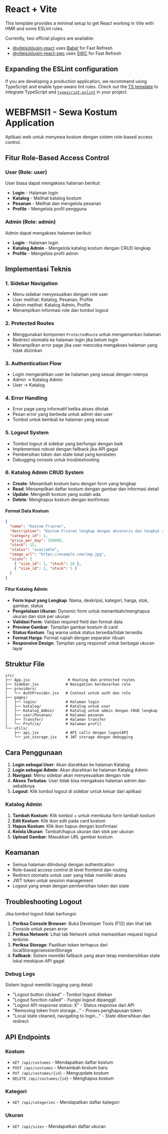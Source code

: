# React + Vite

This template provides a minimal setup to get React working in Vite with HMR and some ESLint rules.

Currently, two official plugins are available:

- [@vitejs/plugin-react](https://github.com/vitejs/vite-plugin-react/blob/main/packages/plugin-react/README.md) uses [Babel](https://babeljs.io/) for Fast Refresh
- [@vitejs/plugin-react-swc](https://github.com/vitejs/vite-plugin-react-swc) uses [SWC](https://swc.rs/) for Fast Refresh

## Expanding the ESLint configuration

If you are developing a production application, we recommend using TypeScript and enable type-aware lint rules. Check out the [TS template](https://github.com/vitejs/vite/tree/main/packages/create-vite/template-react-ts) to integrate TypeScript and [`typescript-eslint`](https://typescript-eslint.io) in your project.

# WEBFMSI1 - Sewa Kostum Application

Aplikasi web untuk menyewa kostum dengan sistem role-based access control.

## Fitur Role-Based Access Control

### User (Role: user)
User biasa dapat mengakses halaman berikut:
- **Login** - Halaman login
- **Katalog** - Melihat katalog kostum
- **Pesanan** - Melihat dan mengelola pesanan
- **Profile** - Mengelola profil pengguna

### Admin (Role: admin)
Admin dapat mengakses halaman berikut:
- **Login** - Halaman login
- **Katalog Admin** - Mengelola katalog kostum dengan CRUD lengkap
- **Profile** - Mengelola profil admin

## Implementasi Teknis

### 1. Sidebar Navigation
- Menu sidebar menyesuaikan dengan role user
- User melihat: Katalog, Pesanan, Profile
- Admin melihat: Katalog Admin, Profile
- Menampilkan informasi role dan tombol logout

### 2. Protected Routes
- Menggunakan komponen `ProtectedRoute` untuk mengamankan halaman
- Redirect otomatis ke halaman login jika belum login
- Menampilkan error page jika user mencoba mengakses halaman yang tidak diizinkan

### 3. Authentication Flow
- Login mengarahkan user ke halaman yang sesuai dengan rolenya
- Admin → Katalog Admin
- User → Katalog

### 4. Error Handling
- Error page yang informatif ketika akses ditolak
- Pesan error yang berbeda untuk admin dan user
- Tombol untuk kembali ke halaman yang sesuai

### 5. Logout System
- Tombol logout di sidebar yang berfungsi dengan baik
- Implementasi robust dengan fallback jika API gagal
- Pembersihan token dan state lokal yang konsisten
- Debugging console untuk troubleshooting

### 6. Katalog Admin CRUD System
- **Create**: Menambah kostum baru dengan form yang lengkap
- **Read**: Menampilkan daftar kostum dengan gambar dan informasi detail
- **Update**: Mengedit kostum yang sudah ada
- **Delete**: Menghapus kostum dengan konfirmasi

#### Format Data Kostum
```json
{
  "name": "Kostum Frieren",
  "description": "Kostum Frieren lengkap dengan aksesoris dan tongkat sihirnya.",
  "category_id": 2,
  "price_per_day": 350000,
  "stock": 15,
  "status": "available",
  "image_url": "https://example.com/img.jpg",
  "sizes": [
    { "size_id": 1, "stock": 10 },
    { "size_id": 2, "stock": 5 }
  ]
}
```

#### Fitur Katalog Admin
- **Form Input yang Lengkap**: Nama, deskripsi, kategori, harga, stok, gambar, status
- **Pengelolaan Ukuran**: Dynamic form untuk menambah/menghapus ukuran dan stok per ukuran
- **Validasi Form**: Validasi required field dan format data
- **Preview Gambar**: Tampilan gambar kostum di card
- **Status Kostum**: Tag warna untuk status tersedia/tidak tersedia
- **Format Harga**: Format rupiah dengan separator ribuan
- **Responsive Design**: Tampilan yang responsif untuk berbagai ukuran layar

## Struktur File

```
src/
├── App.jsx                 # Routing dan protected routes
├── Sidebar.jsx            # Navigation berdasarkan role
├── providers/
│   └── AuthProvider.jsx   # Context untuk auth dan role
├── pages/
│   ├── login/             # Halaman login
│   ├── katalog/           # Katalog untuk user
│   ├── Katalog_Admin/     # Katalog untuk admin dengan CRUD lengkap
│   ├── user/Pesanan/      # Halaman pesanan
│   ├── Transfer/          # Halaman transfer
│   └── Profile/           # Halaman profil
└── utils/
    ├── api.jsx            # API calls dengan logoutAPI
    └── jwt_storage.jsx    # JWT storage dengan debugging
```

## Cara Penggunaan

1. **Login sebagai User**: Akan diarahkan ke halaman Katalog
2. **Login sebagai Admin**: Akan diarahkan ke halaman Katalog Admin
3. **Navigasi**: Menu sidebar akan menyesuaikan dengan role
4. **Akses Terbatas**: User tidak bisa mengakses halaman admin dan sebaliknya
5. **Logout**: Klik tombol logout di sidebar untuk keluar dari aplikasi

### Katalog Admin
1. **Tambah Kostum**: Klik tombol + untuk membuka form tambah kostum
2. **Edit Kostum**: Klik ikon edit pada card kostum
3. **Hapus Kostum**: Klik ikon hapus dengan konfirmasi
4. **Kelola Ukuran**: Tambah/hapus ukuran dan stok per ukuran
5. **Upload Gambar**: Masukkan URL gambar kostum

## Keamanan

- Semua halaman dilindungi dengan authentication
- Role-based access control di level frontend dan routing
- Redirect otomatis untuk user yang tidak memiliki akses
- JWT token untuk session management
- Logout yang aman dengan pembersihan token dan state

## Troubleshooting Logout

Jika tombol logout tidak berfungsi:

1. **Periksa Console Browser**: Buka Developer Tools (F12) dan lihat tab Console untuk pesan error
2. **Periksa Network**: Lihat tab Network untuk memastikan request logout terkirim
3. **Periksa Storage**: Pastikan token terhapus dari localStorage/sessionStorage
4. **Fallback**: Sistem memiliki fallback yang akan tetap membersihkan state lokal meskipun API gagal

### Debug Logs
Sistem logout memiliki logging yang detail:
- "Logout button clicked" - Tombol logout ditekan
- "Logout function called" - Fungsi logout dipanggil
- "Logout API response status: X" - Status response dari API
- "Removing token from storage..." - Proses penghapusan token
- "Local state cleaned, navigating to login..." - State dibersihkan dan redirect

## API Endpoints

### Kostum
- `GET /api/costumes` - Mendapatkan daftar kostum
- `POST /api/costumes` - Menambah kostum baru
- `PUT /api/costumes/{id}` - Mengupdate kostum
- `DELETE /api/costumes/{id}` - Menghapus kostum

### Kategori
- `GET /api/categories` - Mendapatkan daftar kategori

### Ukuran
- `GET /api/sizes` - Mendapatkan daftar ukuran

